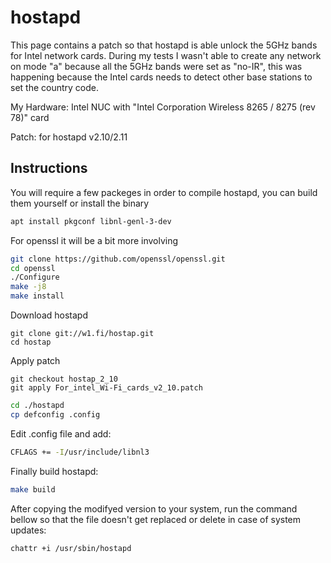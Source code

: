 # hostapd

This page contains a patch so that hostapd is able unlock the 5GHz bands for Intel network cards. During my tests I wasn't able to create any network on mode "a" because all the 5GHz bands were set as "no-IR", this was happening because the Intel cards needs to detect other base stations to set the country code.


My  Hardware:
  Intel NUC with "Intel Corporation Wireless 8265 / 8275 (rev 78)" card

Patch: for hostapd v2.10/2.11

## Instructions

You will require a few packeges in order to compile hostapd, you can build them yourself or install the binary

``` bash
apt install pkgconf libnl-genl-3-dev
```

For openssl it will be a bit more involving

``` bash
git clone https://github.com/openssl/openssl.git
cd openssl
./Configure
make -j8
make install
```

Download hostapd
```
git clone git://w1.fi/hostap.git
cd hostap
```

Apply patch
```
git checkout hostap_2_10
git apply For_intel_Wi-Fi_cards_v2_10.patch
```

``` bash
cd ./hostapd
cp defconfig .config
```

Edit .config file and add:
``` bash
CFLAGS += -I/usr/include/libnl3
```

Finally build hostapd:

```bash
make build
```

After copying the modifyed version to your system, run the command bellow so that the file doesn't get replaced or delete in case of system updates:
```
chattr +i /usr/sbin/hostapd
```
